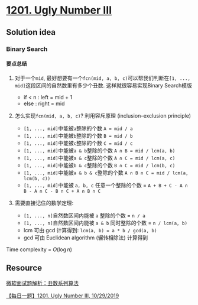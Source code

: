 # [1201. Ugly Number III](https://leetcode.com/problems/ugly-number-iii/description/)

## Solution idea

### Binary Search

#### 要点总结
1. 对于一个`mid`, 最好想要有一个`fcn(mid, a, b, c)`可以帮我们判断在`[1, ..., mid]`这段区间的自然数里有多少个丑数. 这样就很容易实现Binary Search模版
    * if < n : left = mid + 1
    * else   : right = mid

2. 怎么实现`fcn(mid, a, b, c)`? 利用容斥原理 (inclusion–exclusion principle)
    * `[1, ..., mid]`中能被`a`整除的个数 `A = mid / a`
    * `[1, ..., mid]`中能被`b`整除的个数 `B = mid / b`
    * `[1, ..., mid]`中能被`c`整除的个数 `C = mid / c`
    * `[1, ..., mid]`中能被`a & b`整除的个数 `A ∩ B = mid / lcm(a, b)`
    * `[1, ..., mid]`中能被`a & c`整除的个数 `A ∩ C = mid / lcm(a, c)`
    * `[1, ..., mid]`中能被`b & c`整除的个数 `B ∩ C = mid / lcm(b, c)`
    * `[1, ..., mid]`中能被`a & b & c`整除的个数 `A ∩ B ∩ C = mid / lcm(a, lcm(b, c))`
    * `[1, ..., mid]`中能被 `a, b, c` 任意一个整除的个数 = `A + B + C - A ∩ B - A ∩ C - B ∩ C + A ∩ B ∩ C`

3. 需要直接记住的数学定理:
    * `[1, ..., n]`自然数区间内能被 `a` 整除的个数 = `n / a`
    * `[1, ..., n]`自然数区间内能被 `a & b` 同时整除的个数 = `n / lcm(a, b)`
    * lcm 可由 gcd 计算得到: `lcm(a, b) = a * b / gcd(a, b)`
    * gcd 可由 Euclidean algorithm (辗转相除法) 计算得到

Time complexity = $O(\log n)$

## Resource
[微软面试题解析：丑数系列算法](https://mp.weixin.qq.com/s/XXsWwDml_zHiTEFPZtbe3g)

[【每日一题】1201. Ugly Number III, 10/29/2019](https://www.youtube.com/watch?v=60PyXFrEf44&ab_channel=HuifengGuan)
